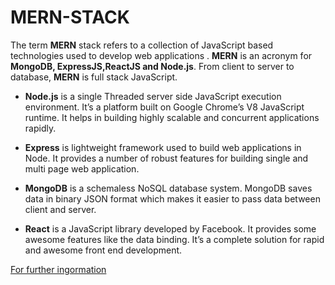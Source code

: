 # MERN-STACK
The term **MERN** stack refers to a collection of JavaScript based technologies used to develop web applications . **MERN** is an acronym for **MongoDB, ExpressJS,ReactJS and Node.js**. From client to server to database, **MERN** is full stack JavaScript. 

* **Node.js** is a single Threaded server side JavaScript execution environment. It’s a platform built on Google Chrome’s V8 JavaScript runtime. It helps in building highly scalable and concurrent applications rapidly.

* **Express** is lightweight framework used to build web applications in Node. It provides a number of robust features for building single and multi page web application. 

* **MongoDB** is a schemaless NoSQL database system. MongoDB saves data in binary JSON format which makes it easier to pass data between client and server.

* **React** is a JavaScript library developed by Facebook. It provides some awesome features like the data binding. It’s a complete solution for rapid and awesome front end development.
  
[For further ingormation](https://medium.com/codingthesmartway-com-blog/the-mern-stack-tutorial-building-a-react-crud-application-from-start-to-finish-part-2-637f337e5d61)

